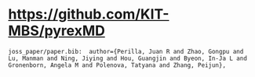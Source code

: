 # https://github.com/KIT-MBS/pyrexMD

```console
joss_paper/paper.bib:  author={Perilla, Juan R and Zhao, Gongpu and Lu, Manman and Ning, Jiying and Hou, Guangjin and Byeon, In-Ja L and Gronenborn, Angela M and Polenova, Tatyana and Zhang, Peijun},

```
